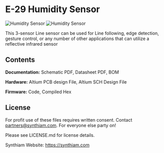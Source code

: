 # E-29 Humidity Sensor

![Humidity Sensor](https://live.staticflickr.com/65535/47691863052_5396ef24e6_k.jpg)
![Humidity Sensor](https://live.staticflickr.com/65535/32801180607_e4eb735d66_k.jpg)

This 3-sensor Line sensor can be used for Line following, edge detection, gesture control, or any number of other applications that can utilize a reflective infrared sensor

## Contents

**Documentation:** Schematic PDF, Datasheet PDF, BOM

**Hardware:** Altium PCB design File, Altium SCH Design File

**Firmware:** Code, Compiled Hex

## License

For profit use of these files requires written consent. Contact partners@synthiam.com. For everyone else party on!

Please see LICENSE.md for license details.

Synthiam Website: https://synthiam.com

